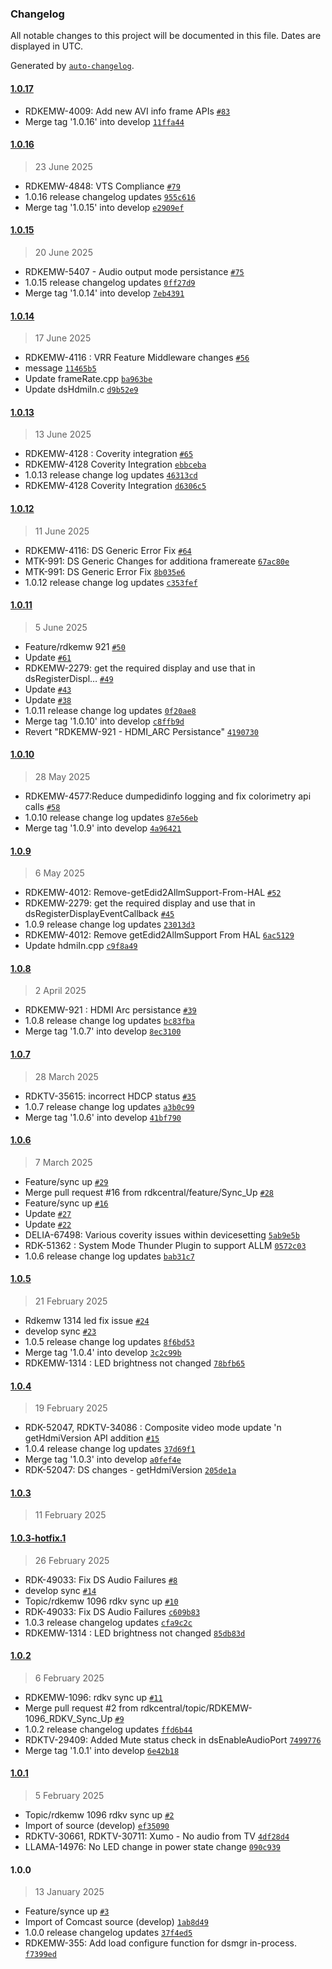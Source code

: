 ### Changelog

All notable changes to this project will be documented in this file. Dates are displayed in UTC.

Generated by [`auto-changelog`](https://github.com/CookPete/auto-changelog).

#### [1.0.17](https://github.com/rdkcentral/devicesettings/compare/1.0.16...1.0.17)

- RDKEMW-4009: Add new AVI info frame APIs [`#83`](https://github.com/rdkcentral/devicesettings/pull/83)
- Merge tag '1.0.16' into develop [`11ffa44`](https://github.com/rdkcentral/devicesettings/commit/11ffa4407355950d6a7b4bb6db87c2460fac7b45)

#### [1.0.16](https://github.com/rdkcentral/devicesettings/compare/1.0.15...1.0.16)

> 23 June 2025

- RDKEMW-4848: VTS Compliance [`#79`](https://github.com/rdkcentral/devicesettings/pull/79)
- 1.0.16 release changelog updates [`955c616`](https://github.com/rdkcentral/devicesettings/commit/955c616a79811d343153baa710614f00a8bdfd6e)
- Merge tag '1.0.15' into develop [`e2909ef`](https://github.com/rdkcentral/devicesettings/commit/e2909efea5831021854bc3a56b590293529dac89)

#### [1.0.15](https://github.com/rdkcentral/devicesettings/compare/1.0.14...1.0.15)

> 20 June 2025

- RDKEMW-5407 - Audio output mode persistance [`#75`](https://github.com/rdkcentral/devicesettings/pull/75)
- 1.0.15 release changelog updates [`0ff27d9`](https://github.com/rdkcentral/devicesettings/commit/0ff27d9f6b2d27866c97c9e8501a2e6190e24033)
- Merge tag '1.0.14' into develop [`7eb4391`](https://github.com/rdkcentral/devicesettings/commit/7eb43918e34756dfe293bb8942667615bd407500)

#### [1.0.14](https://github.com/rdkcentral/devicesettings/compare/1.0.13...1.0.14)

> 17 June 2025

- RDKEMW-4116 : VRR Feature Middleware changes [`#56`](https://github.com/rdkcentral/devicesettings/pull/56)
- message [`11465b5`](https://github.com/rdkcentral/devicesettings/commit/11465b5f3933dec585359415b096047fafbad997)
- Update frameRate.cpp [`ba963be`](https://github.com/rdkcentral/devicesettings/commit/ba963beef01b46f21b2928c252d83c5fcf9990d4)
- Update dsHdmiIn.c [`d9b52e9`](https://github.com/rdkcentral/devicesettings/commit/d9b52e919369fa4520840b1575c73e834cf44e7f)

#### [1.0.13](https://github.com/rdkcentral/devicesettings/compare/1.0.12...1.0.13)

> 13 June 2025

- RDKEMW-4128 : Coverity integration [`#65`](https://github.com/rdkcentral/devicesettings/pull/65)
- RDKEMW-4128 Coverity Integration [`ebbceba`](https://github.com/rdkcentral/devicesettings/commit/ebbceba9688216c9ef866492c090891ef35e758e)
- 1.0.13 release change log updates [`46313cd`](https://github.com/rdkcentral/devicesettings/commit/46313cdef42716cfec368f6dd8a71508dd9773ba)
- RDKEMW-4128 Coverity Integration [`d6306c5`](https://github.com/rdkcentral/devicesettings/commit/d6306c5712f7212794cd29994dd1dda5091bf81d)

#### [1.0.12](https://github.com/rdkcentral/devicesettings/compare/1.0.11...1.0.12)

> 11 June 2025

- RDKEMW-4116: DS Generic Error Fix [`#64`](https://github.com/rdkcentral/devicesettings/pull/64)
- MTK-991: DS Generic Changes for additiona framereate [`67ac80e`](https://github.com/rdkcentral/devicesettings/commit/67ac80eb4a9ae99c96a00623546ab124ae1fa8d9)
- MTK-991: DS Generic Error Fix [`8b035e6`](https://github.com/rdkcentral/devicesettings/commit/8b035e6455d3ba8c44a15d742feec6c67bf45155)
- 1.0.12 release change log updates [`c353fef`](https://github.com/rdkcentral/devicesettings/commit/c353fef658c741c2731319fbdf927da183564593)

#### [1.0.11](https://github.com/rdkcentral/devicesettings/compare/1.0.10...1.0.11)

> 5 June 2025

- Feature/rdkemw 921 [`#50`](https://github.com/rdkcentral/devicesettings/pull/50)
- Update [`#61`](https://github.com/rdkcentral/devicesettings/pull/61)
- RDKEMW-2279: get the required display and use that in dsRegisterDispl… [`#49`](https://github.com/rdkcentral/devicesettings/pull/49)
- Update [`#43`](https://github.com/rdkcentral/devicesettings/pull/43)
- Update [`#38`](https://github.com/rdkcentral/devicesettings/pull/38)
- 1.0.11 release change log updates [`0f20ae8`](https://github.com/rdkcentral/devicesettings/commit/0f20ae8d0c269647a82c2e34158d09e2645cc57d)
- Merge tag '1.0.10' into develop [`c8ffb9d`](https://github.com/rdkcentral/devicesettings/commit/c8ffb9dbaa0b7934ebc8a823d94925306dad813f)
- Revert "RDKEMW-921 - HDMI_ARC Persistance" [`4190730`](https://github.com/rdkcentral/devicesettings/commit/4190730f2ffcac6f3f27e39a31e1b055cd44f1a3)

#### [1.0.10](https://github.com/rdkcentral/devicesettings/compare/1.0.9...1.0.10)

> 28 May 2025

- RDKEMW-4577:Reduce dumpedidinfo logging and fix colorimetry api calls [`#58`](https://github.com/rdkcentral/devicesettings/pull/58)
- 1.0.10 release change log updates [`87e56eb`](https://github.com/rdkcentral/devicesettings/commit/87e56eb4ad30788fd4023008db9913f2237ffe9d)
- Merge tag '1.0.9' into develop [`4a96421`](https://github.com/rdkcentral/devicesettings/commit/4a964219ce689b5570422e257babfb46bfefa1ee)

#### [1.0.9](https://github.com/rdkcentral/devicesettings/compare/1.0.8...1.0.9)

> 6 May 2025

- RDKEMW-4012: Remove-getEdid2AllmSupport-From-HAL [`#52`](https://github.com/rdkcentral/devicesettings/pull/52)
- RDKEMW-2279: get the required display and use that in dsRegisterDisplayEventCallback [`#45`](https://github.com/rdkcentral/devicesettings/pull/45)
- 1.0.9 release change log updates [`23013d3`](https://github.com/rdkcentral/devicesettings/commit/23013d3f67fef9b150a0125dc01daa3ec750bb00)
- RDKEMW-4012: Remove getEdid2AllmSupport From HAL [`6ac5129`](https://github.com/rdkcentral/devicesettings/commit/6ac5129dada21716aea3040a45450f8049fe64af)
- Update hdmiIn.cpp [`c9f8a49`](https://github.com/rdkcentral/devicesettings/commit/c9f8a499d5a494b293760786c5035f27ac6bcac8)

#### [1.0.8](https://github.com/rdkcentral/devicesettings/compare/1.0.7...1.0.8)

> 2 April 2025

- RDKEMW-921 : HDMI Arc persistance [`#39`](https://github.com/rdkcentral/devicesettings/pull/39)
- 1.0.8 release change log updates [`bc83fba`](https://github.com/rdkcentral/devicesettings/commit/bc83fba5e577c09edd1301438a676d1e61c56a82)
- Merge tag '1.0.7' into develop [`8ec3100`](https://github.com/rdkcentral/devicesettings/commit/8ec3100cbb809a273b55c2e8ee147718f37c40e4)

#### [1.0.7](https://github.com/rdkcentral/devicesettings/compare/1.0.6...1.0.7)

> 28 March 2025

- RDKTV-35615: incorrect HDCP status [`#35`](https://github.com/rdkcentral/devicesettings/pull/35)
- 1.0.7 release change log updates [`a3b0c99`](https://github.com/rdkcentral/devicesettings/commit/a3b0c99397c359b106449646f61464fcb42a18f8)
- Merge tag '1.0.6' into develop [`41bf790`](https://github.com/rdkcentral/devicesettings/commit/41bf79056ab63b4988f57cf035505da6d785ec07)

#### [1.0.6](https://github.com/rdkcentral/devicesettings/compare/1.0.5...1.0.6)

> 7 March 2025

- Feature/sync up [`#29`](https://github.com/rdkcentral/devicesettings/pull/29)
- Merge pull request #16 from rdkcentral/feature/Sync_Up [`#28`](https://github.com/rdkcentral/devicesettings/pull/28)
- Feature/sync up [`#16`](https://github.com/rdkcentral/devicesettings/pull/16)
- Update [`#27`](https://github.com/rdkcentral/devicesettings/pull/27)
- Update [`#22`](https://github.com/rdkcentral/devicesettings/pull/22)
- DELIA-67498: Various coverity issues within devicesetting [`5ab9e5b`](https://github.com/rdkcentral/devicesettings/commit/5ab9e5b03fcd87e53c1a9c60e79d06de79713dfe)
- RDK-51362 : System Mode Thunder Plugin to support ALLM [`0572c03`](https://github.com/rdkcentral/devicesettings/commit/0572c03d619055785583847d94db8ff3dc2aed58)
- 1.0.6 release change log updates [`bab31c7`](https://github.com/rdkcentral/devicesettings/commit/bab31c7ee0368f555648b2f99fa2a922b3efcc4d)

#### [1.0.5](https://github.com/rdkcentral/devicesettings/compare/1.0.4...1.0.5)

> 21 February 2025

- Rdkemw 1314 led fix issue [`#24`](https://github.com/rdkcentral/devicesettings/pull/24)
- develop sync [`#23`](https://github.com/rdkcentral/devicesettings/pull/23)
- 1.0.5 release change log updates [`8f6bd53`](https://github.com/rdkcentral/devicesettings/commit/8f6bd53b7c956cc781ffeae66a65c28ecbe305d8)
- Merge tag '1.0.4' into develop [`3c2c99b`](https://github.com/rdkcentral/devicesettings/commit/3c2c99b33cde160c656f1cc8f44e32f1c42b415e)
- RDKEMW-1314 : LED brightness not changed [`78bfb65`](https://github.com/rdkcentral/devicesettings/commit/78bfb65592c04e73f23355e2738b1ebe2327fee1)

#### [1.0.4](https://github.com/rdkcentral/devicesettings/compare/1.0.3...1.0.4)

> 19 February 2025

- RDK-52047, RDKTV-34086 : Composite video mode update 'n getHdmiVersion API addition [`#15`](https://github.com/rdkcentral/devicesettings/pull/15)
- 1.0.4 release change log updates [`37d69f1`](https://github.com/rdkcentral/devicesettings/commit/37d69f1f7b71c12c698fda4a0d47014ab94d7ece)
- Merge tag '1.0.3' into develop [`a0fef4e`](https://github.com/rdkcentral/devicesettings/commit/a0fef4e6ae1cd38e46276314b56fa8144fb2512c)
- RDK-52047: DS changes - getHdmiVersion [`205de1a`](https://github.com/rdkcentral/devicesettings/commit/205de1a9142da59f4ff06190f90f0a3be6f5c2ac)

#### [1.0.3](https://github.com/rdkcentral/devicesettings/compare/1.0.3-hotfix.1...1.0.3)

> 11 February 2025

#### [1.0.3-hotfix.1](https://github.com/rdkcentral/devicesettings/compare/1.0.2...1.0.3-hotfix.1)

> 26 February 2025

-  RDK-49033: Fix DS Audio Failures [`#8`](https://github.com/rdkcentral/devicesettings/pull/8)
- develop sync [`#14`](https://github.com/rdkcentral/devicesettings/pull/14)
- Topic/rdkemw 1096 rdkv sync up [`#10`](https://github.com/rdkcentral/devicesettings/pull/10)
- RDK-49033: Fix DS Audio Failures [`c609b83`](https://github.com/rdkcentral/devicesettings/commit/c609b8350fd98010f67d64ed59b7e7961bf554ef)
- 1.0.3 release changelog updates [`cfa9c2c`](https://github.com/rdkcentral/devicesettings/commit/cfa9c2c2308ebf1b87972405bce086efb826eb30)
- RDKEMW-1314 : LED brightness not changed [`85db83d`](https://github.com/rdkcentral/devicesettings/commit/85db83d274a37d492d99afa318047c4c7f30796c)

#### [1.0.2](https://github.com/rdkcentral/devicesettings/compare/1.0.1...1.0.2)

> 6 February 2025

- RDKEMW-1096:  rdkv sync up [`#11`](https://github.com/rdkcentral/devicesettings/pull/11)
- Merge pull request #2 from rdkcentral/topic/RDKEMW-1096_RDKV_Sync_Up [`#9`](https://github.com/rdkcentral/devicesettings/pull/9)
- 1.0.2 release changelog updates [`ffd6b44`](https://github.com/rdkcentral/devicesettings/commit/ffd6b442a50dbd62cb73c1d1eda80e88dfb36d04)
- RDKTV-29409: Added Mute status check in dsEnableAudioPort [`7499776`](https://github.com/rdkcentral/devicesettings/commit/7499776eb50083a574b3ca8d7b209340074837f0)
- Merge tag '1.0.1' into develop [`6e42b18`](https://github.com/rdkcentral/devicesettings/commit/6e42b180d332befccf01f9cf0b9e37b55c3978c3)

#### [1.0.1](https://github.com/rdkcentral/devicesettings/compare/1.0.0...1.0.1)

> 5 February 2025

- Topic/rdkemw 1096 rdkv sync up [`#2`](https://github.com/rdkcentral/devicesettings/pull/2)
- Import of source (develop) [`ef35090`](https://github.com/rdkcentral/devicesettings/commit/ef3509099f73f5bdb6fb2aeafdf433d8861c07c9)
- RDKTV-30661, RDKTV-30711: Xumo - No audio from TV [`4df28d4`](https://github.com/rdkcentral/devicesettings/commit/4df28d4fd6fc4319a1ef8c0e7aa99a23740ffb54)
- LLAMA-14976: No LED change in power state change [`090c939`](https://github.com/rdkcentral/devicesettings/commit/090c939ac0a5029bb79b8005d8fb1473cfaed449)

#### 1.0.0

> 13 January 2025

- Feature/synce up [`#3`](https://github.com/rdkcentral/devicesettings/pull/3)
- Import of Comcast source (develop) [`1ab8d49`](https://github.com/rdkcentral/devicesettings/commit/1ab8d49d6d6bb59288c3da828d39e7f25f31cb15)
- 1.0.0 release changelog updates [`37f4ed5`](https://github.com/rdkcentral/devicesettings/commit/37f4ed5f325e8b5a8175ef067a9c15c4ab2e3b8f)
- RDKEMW-355: Add load configure function for dsmgr in-process. [`f7399ed`](https://github.com/rdkcentral/devicesettings/commit/f7399ed89f3daa2cd1b1dffdafc579e5448b4cdd)
